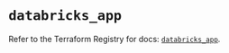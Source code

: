 # `databricks_app`

Refer to the Terraform Registry for docs: [`databricks_app`](https://registry.terraform.io/providers/databricks/databricks/1.84.0/docs/resources/app).
